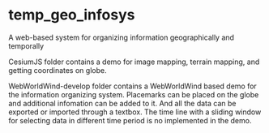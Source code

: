 # temp_geo_infosys

A web-based system for organizing information geographically and temporally
 
 CesiumJS folder contains a demo for image mapping, terrain mapping, and getting coordinates on globe.

 WebWorldWind-develop folder contains a WebWorldWind based demo for the information organizing system. Placemarks can be placed on the globe and additional infomation can be added to it. And all the data can be exported or imported through a textbox.
 The time line with a sliding window for selecting data in different time period is no implemented in the demo.

